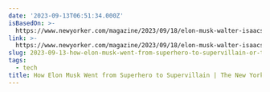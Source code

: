 ```yaml
---
date: '2023-09-13T06:51:34.000Z'
isBasedOn: >-
  https://www.newyorker.com/magazine/2023/09/18/elon-musk-walter-isaacson-book-review
link: >-
  https://www.newyorker.com/magazine/2023/09/18/elon-musk-walter-isaacson-book-review
slug: 2023-09-13-how-elon-musk-went-from-superhero-to-supervillain-or-the-new-yorker
tags:
  - tech
title: How Elon Musk Went from Superhero to Supervillain | The New Yorker
---
```


